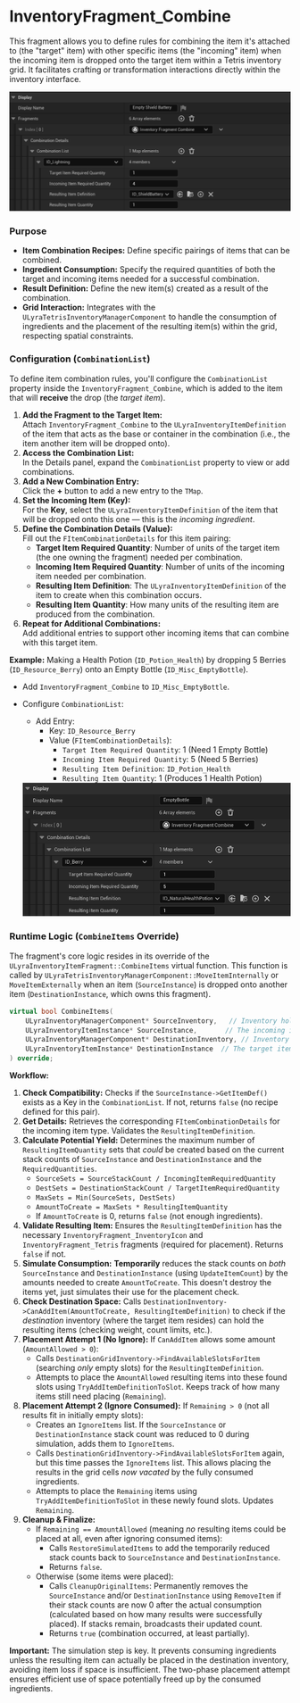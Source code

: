 # InventoryFragment_Combine

This fragment allows you to define rules for combining the item it's attached to (the "target" item) with other specific items (the "incoming" item) when the incoming item is dropped onto the target item within a Tetris inventory grid. It facilitates crafting or transformation interactions directly within the inventory interface.

<img src=".gitbook/assets/image (10).png" alt="" width="563" title="">

### Purpose

* **Item Combination Recipes:** Define specific pairings of items that can be combined.
* **Ingredient Consumption:** Specify the required quantities of both the target and incoming items needed for a successful combination.
* **Result Definition:** Define the new item(s) created as a result of the combination.
* **Grid Interaction:** Integrates with the `ULyraTetrisInventoryManagerComponent` to handle the consumption of ingredients and the placement of the resulting item(s) within the grid, respecting spatial constraints.

### Configuration (`CombinationList`)

To define item combination rules, you'll configure the `CombinationList` property inside the `InventoryFragment_Combine`, which is added to the item that will **receive** the drop (the _target item_).

1. **Add the Fragment to the Target Item:**\
   Attach `InventoryFragment_Combine` to the `ULyraInventoryItemDefinition` of the item that acts as the base or container in the combination (i.e., the item another item will be dropped onto).
2. **Access the Combination List:**\
   In the Details panel, expand the `CombinationList` property to view or add combinations.
3. **Add a New Combination Entry:**\
   Click the **+** button to add a new entry to the `TMap`.
4. **Set the Incoming Item (Key):**\
   For the **Key**, select the `ULyraInventoryItemDefinition` of the item that will be dropped onto this one — this is the _incoming ingredient_.
5. **Define the Combination Details (Value):**\
   Fill out the `FItemCombinationDetails` for this item pairing:
   * **Target Item Required Quantity**: Number of units of the target item (the one owning the fragment) needed per combination.
   * **Incoming Item Required Quantity**: Number of units of the incoming item needed per combination.
   * **Resulting Item Definition**: The `ULyraInventoryItemDefinition` of the item to create when this combination occurs.
   * **Resulting Item Quantity**: How many units of the resulting item are produced from the combination.
6. **Repeat for Additional Combinations:**\
   Add additional entries to support other incoming items that can combine with this target item.

**Example:** Making a Health Potion (`ID_Potion_Health`) by dropping 5 Berries (`ID_Resource_Berry`) onto an Empty Bottle (`ID_Misc_EmptyBottle`).

* Add `InventoryFragment_Combine` to `ID_Misc_EmptyBottle`.
*   Configure `CombinationList`:

    * Add Entry:
      * Key: `ID_Resource_Berry`
      * Value (`FItemCombinationDetails`):
        * `Target Item Required Quantity`: 1 (Need 1 Empty Bottle)
        * `Incoming Item Required Quantity`: 5 (Need 5 Berries)
        * `Resulting Item Definition`: `ID_Potion_Health`
        * `Resulting Item Quantity`: 1 (Produces 1 Health Potion)

    <img src=".gitbook/assets/image (11).png" alt="" width="563" title="Example making a health potion">

### Runtime Logic (`CombineItems` Override)

The fragment's core logic resides in its override of the `ULyraInventoryItemFragment::CombineItems` virtual function. This function is called by `ULyraTetrisInventoryManagerComponent::MoveItemInternally` or `MoveItemExternally` when an item (`SourceInstance`) is dropped onto another item (`DestinationInstance`, which owns this fragment).

```cpp
virtual bool CombineItems(
    ULyraInventoryManagerComponent* SourceInventory,   // Inventory holding the incoming item
    ULyraInventoryItemInstance* SourceInstance,       // The incoming item instance
    ULyraInventoryManagerComponent* DestinationInventory, // Inventory holding the target item (this fragment's owner)
    ULyraInventoryItemInstance* DestinationInstance  // The target item instance (owner of this fragment)
) override;
```

**Workflow:**

1. **Check Compatibility:** Checks if the `SourceInstance->GetItemDef()` exists as a Key in the `CombinationList`. If not, returns `false` (no recipe defined for this pair).
2. **Get Details:** Retrieves the corresponding `FItemCombinationDetails` for the incoming item type. Validates the `ResultingItemDefinition`.
3. **Calculate Potential Yield:** Determines the maximum number of `ResultingItemQuantity` sets that _could_ be created based on the current stack counts of `SourceInstance` and `DestinationInstance` and the `RequiredQuantities`.
   * `SourceSets = SourceStackCount / IncomingItemRequiredQuantity`
   * `DestSets = DestinationStackCount / TargetItemRequiredQuantity`
   * `MaxSets = Min(SourceSets, DestSets)`
   * `AmountToCreate = MaxSets * ResultingItemQuantity`
   * If `AmountToCreate` is 0, returns `false` (not enough ingredients).
4. **Validate Resulting Item:** Ensures the `ResultingItemDefinition` has the necessary `InventoryFragment_InventoryIcon` and `InventoryFragment_Tetris` fragments (required for placement). Returns `false` if not.
5. **Simulate Consumption:** **Temporarily** reduces the stack counts on _both_ `SourceInstance` and `DestinationInstance` (using `UpdateItemCount`) by the amounts needed to create `AmountToCreate`. This doesn't destroy the items yet, just simulates their use for the placement check.
6. **Check Destination Space:** Calls `DestinationInventory->CanAddItem(AmountToCreate, ResultingItemDefinition)` to check if the _destination_ inventory (where the target item resides) can hold the resulting items (checking weight, count limits, etc.).
7. **Placement Attempt 1 (No Ignore):** If `CanAddItem` allows some amount (`AmountAllowed > 0`):
   * Calls `DestinationGridInventory->FindAvailableSlotsForItem` (searching _only_ empty slots) for the `ResultingItemDefinition`.
   * Attempts to place the `AmountAllowed` resulting items into these found slots using `TryAddItemDefinitionToSlot`. Keeps track of how many items still need placing (`Remaining`).
8. **Placement Attempt 2 (Ignore Consumed):** If `Remaining > 0` (not all results fit in initially empty slots):
   * Creates an `IgnoreItems` list. If the `SourceInstance` or `DestinationInstance` stack count was reduced to 0 during simulation, adds them to `IgnoreItems`.
   * Calls `DestinationGridInventory->FindAvailableSlotsForItem` again, but this time passes the `IgnoreItems` list. This allows placing the results in the grid cells _now vacated_ by the fully consumed ingredients.
   * Attempts to place the `Remaining` items using `TryAddItemDefinitionToSlot` in these newly found slots. Updates `Remaining`.
9. **Cleanup & Finalize:**
   * If `Remaining == AmountAllowed` (meaning _no_ resulting items could be placed at all, even after ignoring consumed items):
     * Calls `RestoreSimulatedItems` to add the temporarily reduced stack counts back to `SourceInstance` and `DestinationInstance`.
     * Returns `false`.
   * Otherwise (some items were placed):
     * Calls `CleanupOriginalItems`: Permanently removes the `SourceInstance` and/or `DestinationInstance` using `RemoveItem` if their stack counts are now 0 after the actual consumption (calculated based on how many results were successfully placed). If stacks remain, broadcasts their updated count.
     * Returns `true` (combination occurred, at least partially).

**Important:** The simulation step is key. It prevents consuming ingredients unless the resulting item can actually be placed in the destination inventory, avoiding item loss if space is insufficient. The two-phase placement attempt ensures efficient use of space potentially freed up by the consumed ingredients.
